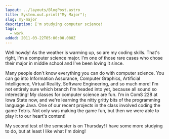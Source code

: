 ```yaml
---
layout: ../layouts/BlogPost.astro
title: System.out.print("My Major");
slug: my-major
description: I'm studying computer science!
tags:
  - work
added: 2011-03-22T05:00:00.000Z
---
```


Well howdy! As the weather is warming up, so are my coding skills. That's right, I'm a computer science major. I'm one of those rare cases who chose their major in middle school and I've been loving it since.

Many people don't know everything you can do with computer science. You can go into Information Assurance, Computer Graphics, Artificial Intelligence, Virtual Reality, Software Engineering, and so much more! I'm not entirely sure which branch I'm headed into yet, because all sound so interesting! My classes for computer science are fun. I'm in ComS 228 at Iowa State now, and we're learning the nitty gritty bits of the programming language Java. One of our recent projects in the class involved coding the game Tetris. Not only was making the game fun, but then we were able to play it to our heart's content!

My second test of the semester is on Thursday! I have some more studying to do, but at least I like what I'm doing!

